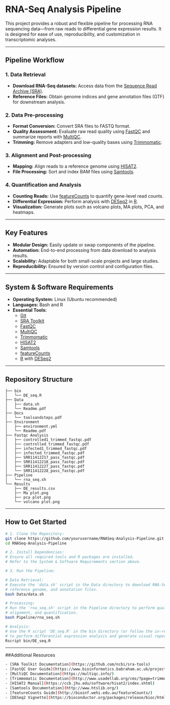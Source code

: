 # RNA-Seq Analysis Pipeline

This project provides a robust and flexible pipeline for processing RNA sequencing data—from raw reads to differential gene expression results. It is designed for ease of use, reproducibility, and customization in transcriptomic analyses.

---

## Pipeline Workflow

### 1. Data Retrieval
- **Download RNA-Seq datasets:** Access data from the [Sequence Read Archive (SRA)](https://www.ncbi.nlm.nih.gov/sra).
- **Reference Files:** Obtain genome indices and gene annotation files (GTF) for downstream analysis.

### 2. Data Pre-processing
- **Format Conversion:** Convert SRA files to FASTQ format.
- **Quality Assessment:** Evaluate raw read quality using [FastQC](https://www.bioinformatics.babraham.ac.uk/projects/fastqc/) and summarize reports with [MultiQC](https://multiqc.info/).
- **Trimming:** Remove adapters and low-quality bases using [Trimmomatic](http://www.usadellab.org/cms/?page=trimmomatic).

### 3. Alignment and Post-processing
- **Mapping:** Align reads to a reference genome using [HISAT2](https://ccb.jhu.edu/software/hisat2/index.shtml).
- **File Processing:** Sort and index BAM files using [Samtools](http://www.htslib.org/).

### 4. Quantification and Analysis
- **Counting Reads:** Use [featureCounts](http://bioinf.wehi.edu.au/featureCounts/) to quantify gene-level read counts.
- **Differential Expression:** Perform analysis with [DESeq2](https://bioconductor.org/packages/release/bioc/html/DESeq2.html) in [R](https://www.r-project.org/).
- **Visualization:** Generate plots such as volcano plots, MA plots, PCA, and heatmaps.

---

## Key Features

- **Modular Design:** Easily update or swap components of the pipeline.
- **Automation:** End-to-end processing from data download to analysis results.
- **Scalability:** Adaptable for both small-scale projects and large studies.
- **Reproducibility:** Ensured by version control and configuration files.

---

## System & Software Requirements

- **Operating System:** Linux (Ubuntu recommended)
- **Languages:** Bash and R
- **Essential Tools:**
  - [Git](https://git-scm.com)
  - [SRA Toolkit](https://github.com/ncbi/sra-tools)
  - [FastQC](https://www.bioinformatics.babraham.ac.uk/projects/fastqc/)
  - [MultiQC](https://multiqc.info/)
  - [Trimmomatic](http://www.usadellab.org/cms/?page=trimmomatic)
  - [HISAT2](https://ccb.jhu.edu/software/hisat2/index.shtml)
  - [Samtools](http://www.htslib.org/)
  - [featureCounts](http://bioinf.wehi.edu.au/featureCounts/)
  - [R](https://www.r-project.org/) with [DESeq2](https://bioconductor.org/packages/release/bioc/html/DESeq2.html)

---

## Repository Structure

```plaintext
├── bin
│   └── DE_seq.R
├── Data
│   ├── data.sh
│   └── Readme.pdf
├── Docs
│   └── toolsandsteps.pdf
├── Environment
│   ├── environment.yml
│   └── Readme.pdf
├── Fastqc Analysis
│   ├── controlled1_trimmed_fastqc.pdf
│   ├── controlled_trimmed_fastqc.pdf
│   ├── infected1_trimmed_fastqc.pdf
│   ├── infected_trimmed_fastqc.pdf
│   ├── SRR11412217_pass_fastqc.pdf
│   ├── SRR11412218_pass_fastqc.pdf
│   ├── SRR11412227_pass_fastqc.pdf
│   └── SRR11412228_pass_fastqc.pdf
├── Pipeline
│   └── rna_seq.sh
└── Results
    ├── DE_results.csv
    ├── Ma plot.png
    ├── pca plot.png
    └── volcano plot.png
```
---
## How to Get Started

```bash
# 1. Clone the Repository:
git clone https://github.com/yourusername/RNASeq-Analysis-Pipeline.git
cd RNASeq-Analysis-Pipeline

# 2. Install Dependencies:
# Ensure all required tools and R packages are installed.
# Refer to the System & Software Requirements section above.

# 3. Run the Pipeline:

# Data Retrieval:
# Execute the 'data.sh' script in the Data directory to download RNA-Seq datasets,
# reference genome, and annotation files.
bash Data/data.sh

# Processing:
# Run the 'rna_seq.sh' script in the Pipeline directory to perform quality control,
# alignment, and quantification.
bash Pipeline/rna_seq.sh

# Analysis:
# Use the R script 'DE_seq.R' in the bin directory (or follow the in-repository documentation)
# to perform differential expression analysis and generate visual reports.
Rscript bin/DE_seq.R
```
---

##Additional Resources

```bash
- [SRA Toolkit Documentation](https://github.com/ncbi/sra-tools)
- [FastQC User Guide](https://www.bioinformatics.babraham.ac.uk/projects/fastqc/)
- [MultiQC Documentation](https://multiqc.info/)
- [Trimmomatic Documentation](http://www.usadellab.org/cms/?page=trimmomatic)
- [HISAT2 Manual](https://ccb.jhu.edu/software/hisat2/index.shtml)
- [Samtools Documentation](http://www.htslib.org/)
- [featureCounts Guide](http://bioinf.wehi.edu.au/featureCounts/)
- [DESeq2 Vignette](https://bioconductor.org/packages/release/bioc/html/DESeq2.html)
```
